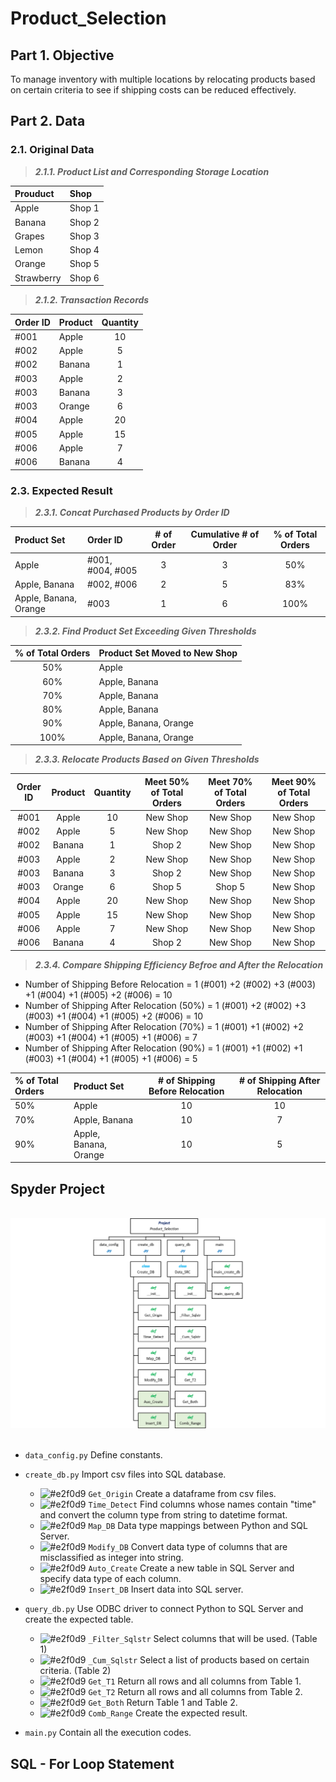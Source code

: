 # Product_Selection
## Part 1. Objective

To manage inventory with multiple locations by relocating products based on certain criteria to see if shipping costs can be reduced effectively.

## Part 2. Data
### 2.1. Original Data
> ***2.1.1. Product List and Corresponding Storage Location***

| Prouduct    | Shop       |
| :---        | :---       |
| Apple       | Shop 1     |
| Banana      | Shop 2     |
| Grapes      | Shop 3     |
| Lemon       | Shop 4     |
| Orange      | Shop 5     |
| Strawberry  | Shop 6     |

> ***2.1.2. Transaction Records***

| Order ID | Product  | Quantity | 
| :---     | :---     | :---:    | 
| #001     | Apple    | 10       | 
| #002     | Apple    | 5        |
| #002     | Banana   | 1        | 
| #003     | Apple    | 2        |
| #003     | Banana   | 3        |
| #003     | Orange   | 6        | 
| #004     | Apple    | 20       | 
| #005     | Apple    | 15       |
| #006     | Apple    | 7        | 
| #006     | Banana   | 4        | 

### 2.3. Expected Result
> ***2.3.1. Concat Purchased Products by Order ID***

| Product Set           | Order ID          | # of Order | Cumulative # of Order | % of Total Orders |
| :---                  | :---              | :---:      | :---:                 | :---:             |
| Apple                 | #001, #004, #005  | 3          | 3                     | 50%               |
| Apple, Banana         | #002, #006        | 2          | 5                     | 83%               | 
| Apple, Banana, Orange | #003              | 1          | 6                     | 100%              |

> ***2.3.2. Find Product Set Exceeding Given Thresholds***

| % of Total Orders | Product Set Moved to New Shop |
| :---:             | :---                          |
| 50%               | Apple                         |
| 60%               | Apple, Banana                 |
| 70%               | Apple, Banana                 |
| 80%               | Apple, Banana                 |
| 90%               | Apple, Banana, Orange         |
| 100%              | Apple, Banana, Orange         |

> ***2.3.3. Relocate Products Based on Given Thresholds***

| Order ID | Product  | Quantity | Meet 50% of Total Orders | Meet 70% of Total Orders | Meet 90% of Total Orders |
| :---:    | :---:    | :---:    | :---:                    | :---:                    | :---:                    |
| #001     | Apple    | 10       | New Shop                 | New Shop                 | New Shop                 |     
| #002     | Apple    | 5        | New Shop                 | New Shop                 | New Shop                 |
| #002     | Banana   | 1        | Shop 2                   | New Shop                 | New Shop                 |
| #003     | Apple    | 2        | New Shop                 | New Shop                 | New Shop                 |
| #003     | Banana   | 3        | Shop 2                   | New Shop                 | New Shop                 |
| #003     | Orange   | 6        | Shop 5                   | Shop 5                   | New Shop                 |
| #004     | Apple    | 20       | New Shop                 | New Shop                 | New Shop                 |
| #005     | Apple    | 15       | New Shop                 | New Shop                 | New Shop                 |
| #006     | Apple    | 7        | New Shop                 | New Shop                 | New Shop                 |
| #006     | Banana   | 4        | Shop 2                   | New Shop                 | New Shop                 |
  
> ***2.3.4. Compare Shipping Efficiency Befroe and After the Relocation***
* Number of Shipping Before Relocation = 1 (#001) +2 (#002) +3 (#003) +1 (#004) +1 (#005) +2 (#006) = 10
* Number of Shipping After Relocation (50%) = 1 (#001) +2 (#002) +3 (#003) +1 (#004) +1 (#005) +2 (#006) = 10
* Number of Shipping After Relocation (70%) = 1 (#001) +1 (#002) +2 (#003) +1 (#004) +1 (#005) +1 (#006) = 7 
* Number of Shipping After Relocation (90%) = 1 (#001) +1 (#002) +1 (#003) +1 (#004) +1 (#005) +1 (#006) = 5

| % of Total Orders | Product Set           | # of Shipping Before Relocation | # of Shipping After Relocation | 
| :---              | :---                  | :---:                           | :---:                          |
| 50%               | Apple                 | 10                              | 10                             |
| 70%               | Apple, Banana         | 10                              | 7                              |
| 90%               | Apple, Banana, Orange | 10                              | 5                              |

## Spyder Project
<br>
<div align=center><img src="https://github.com/lclh813/Product_Selection/blob/master/0_Pic/P_0_Project_Structure.png"/></div>
<br>

- ```data_config.py``` Define constants.
- ```create_db.py``` Import csv files into SQL database.

  * ![#e2f0d9](https://placehold.it/15/e2f0d9/000000?text=+) ```Get_Origin``` Create a dataframe from csv files.
  * ![#e2f0d9](https://placehold.it/15/e2f0d9/000000?text=+) ```Time_Detect``` Find columns whose names contain "time" and convert the column type from string to datetime format.
  * ![#e2f0d9](https://placehold.it/15/e2f0d9/000000?text=+) ```Map_DB``` Data type mappings between Python and SQL Server.
  * ![#e2f0d9](https://placehold.it/15/e2f0d9/000000?text=+) ```Modify_DB``` Convert data type of columns that are misclassified as integer into string.
  * ![#e2f0d9](https://placehold.it/15/e2f0d9/000000?text=+) ```Auto_Create``` Create a new table in SQL Server and specify data type of each column. 
  * ![#e2f0d9](https://placehold.it/15/e2f0d9/000000?text=+) ```Insert_DB``` Insert data into SQL server.
  
- ```query_db.py``` Use ODBC driver to connect Python to SQL Server and create the expected table.

  * ![#e2f0d9](https://placehold.it/15/e2f0d9/000000?text=+) ```_Filter_Sqlstr``` Select columns that will be used. (Table 1)
  * ![#e2f0d9](https://placehold.it/15/e2f0d9/000000?text=+) ```_Cum_Sqlstr``` Select a list of products based on certain criteria. (Table 2)
  * ![#e2f0d9](https://placehold.it/15/e2f0d9/000000?text=+) ```Get_T1``` Return all rows and all columns from Table 1.
  * ![#e2f0d9](https://placehold.it/15/e2f0d9/000000?text=+) ```Get_T2``` Return all rows and all columns from Table 2.
  * ![#e2f0d9](https://placehold.it/15/e2f0d9/000000?text=+) ```Get_Both``` Return Table 1 and Table 2.
  * ![#e2f0d9](https://placehold.it/15/e2f0d9/000000?text=+) ```Comb_Range``` Create the expected result.

- ```main.py``` Contain all the execution codes.

## SQL - For Loop Statement


